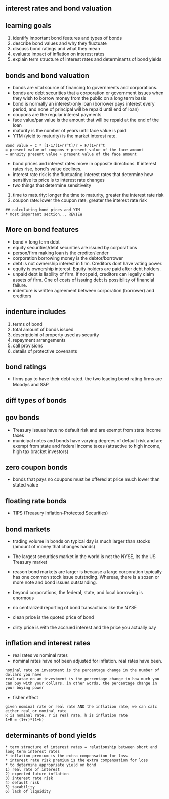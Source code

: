  ## interest rates and bond valuation
 
 ## learning goals
 1) identify important bond features and types of bonds
 2) describe bond values and why they fluctuate
 3) discuss bond ratings and what they mean
 4) evaluate impact of inflation on interest rates
 5) explain term structure of interest rates and determinants of bond yields
 
  ## bonds and bond valuation
  * bonds are vital source of financing to governments and corporations.
  * bonds are debt securities that a corporation or government issues when they wish to borrow money from the public on a long term basis
  * bond is normally an interest-only loan (borrower pays interest every period, and none of principal will be repaid until end of loan)
  * coupons are the regular interest payments
  * face value/par value is the amount that will be repaid at the end of the loan
  * maturity is the number of years until face value is paid
  * YTM (yield to maturity) is the market interest rate.
  
  ```
  Bond value = C * [1-1/(1+r)^t]/r + F/(1+r)^t
  = present value of coupons + present value of the face amount
  = annuity present value + present value of the face amount
  ```
   
   * bond prices and interest rates move in opposite directions. If interest rates rise, bond's value declines. 
   * interest rate risk is the fluctuating interest rates that determine how sensitive its price is to interest rate changes
   * two things that determine sensitiveity
   1) time to maturity: longer the time to maturity, greater the interest rate risk
   2) coupon rate: lower the coupon rate, greater the interest rate risk
   
    ## calculating bond pices and YTM 
    * most important section... REVIEW
    
 ## More on bond features
  * bond = long term debt
  * equity securities/debt securities are issued by corporations
  * person/firm making loan is the creditor/lender
  * corporation borrowing money is the debtor/borrower
  * debt is not ownership interest in firm. Creditors dont have voting power. 
  * equity is ownership interest. Equity holders are paid after debt holders.
  * unpaid debt is liability of firm. If not paid, creditors can legally claim assets of firm. One of costs of issuing debt is possibility of financial failure. 
  * indenture is written agreement between corporation (borrower) and creditors
  
  ## indenture includes
  1) terms of bond
  2) total amount of bonds issued
  3) descriptioini of  property used as security
  4) repayment arrangements
  5) call provisions
  6) details of protective covenants
  
  ## bond ratings
   * firms pay to have their debt rated. the two leading bond rating firms are Moodys and S&P
   
   ## diff types of bonds
   
   ## gov bonds
   * Treasury issues have no default risk and are exempt from state income taxes
   * municipal notes and bonds have varying degrees of default risk and are exempt from state and federal income taxes (attractive to high income, high tax bracket investors)
   
   ## zero coupon bonds
   * bonds that pays no coupons must be offered at price much lower than stated value
   
   ## floating rate bonds
   * TIPS (Treasury Inflation-Protected Securities)
   
   ## bond markets
   * trading volume in bonds on typical day is much larger than stocks (amount of money that changes hands)
   * The largest securities market in the world is not the NYSE, its the US Treasury market
   
   * reason bond markets are larger is because a large corporation typically has one common stock issue outstnding. Whereas, there is a sozen or more note and bond issues outstanding.
   * beyond corporations, the federal, state, and local borrowing is enormous
   * no centralized reporting of bond transactions like the NYSE
   
   * clean price is the quoted price of bond
   * dirty price is with the accrued interest and the price you actually pay
   
   ## inflation and interest rates
   * real rates vs nominal rates
   * nominal rates have not been adjusted for inflation. real rates have been.
   ```
   nominal rate on investment is the percentage change in the number of dollars you have
   real ratae on an investment is the percentage change in how much you can buy with your dollars, in other words, the percentage change in your buying power
   ```
   * fisher effect 
   
   ```
   given nominal rate or real rate AND the inflation rate, we can calc either real or nominal rate
   R is nominal rate, r is real rate, h is inflation rate
   1+R = (1+r)*(1+h)
   ```
   
   ## determinants of bond yields
    * term structure of interest rates = relationship between short and long term interest rates
    * inflation premium is the extra compensation for loss 
    * interest rate risk premium is the extra compensation for loss
    * to determine appropriate yield on bond
    1) real rate of interest
    2) expected future inflation
    3) interest rate risk
    4) default risk
    5) taxability
    6) lack of liquidity
    
    
